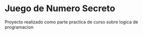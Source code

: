 <h1>Juego de Numero Secreto</h1>
<p>Proyecto realizado como parte practica de curso sobre logica de programacion<p>
